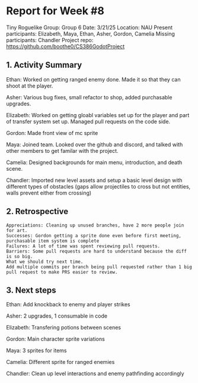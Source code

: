 # Report for Week #8

Tiny Roguelike
Group: Group 6
Date: 3/21/25
Location: NAU
Present participants: Elizabeth, Maya, Ethan, Asher, Gordon, Camelia
Missing participants: Chandler
Project repo: https://github.com/boothe0/CS386GodotProject

## 1. Activity Summary

Ethan: Worked on getting ranged enemy done. Made it so that they can shoot at the player.

Asher: Various bug fixes, small refactor to shop, added purchasable upgrades.

Elizabeth: Worked on getting gloabl variables set up for the player and part of transfer system set up. Managed pull requests on the code side.

Gordon: Made front view of mc sprite

Maya: Joined team. Looked over the github and discord, and talked with other members to get familar with the project.

Camelia: Designed backgrounds for main menu, introduction, and death scene.

Chandler: Imported new level assets and setup a basic level design with different types of obstacles (gaps allow projectiles to cross but not entities, walls prevent either from crossing)


## 2. Retrospective

    Appreciations: Cleaning up unused branches, have 2 more people join for art.
    Successes: Gordon getting a sprite done even before first meeting, purchasable item system is complete
    Failures: A lot of time was spent reviewing pull requests.
    Barriers: Some pull requests are hard to understand because the diff is so big.
    What we should try next time. 
    Add multiple commits per branch being pull requested rather than 1 big pull request to make PRS easier to review.

## 3. Next steps

Ethan: Add knockback to enemy and player strikes

Asher: 2 upgrades, 1 consumable in code 

Elizabeth: Transfering potions between scenes

Gordon: Main character sprite variations

Maya: 3 sprites for items

Camelia: Different sprite for ranged enemies

Chandler: Clean up level interactions and enemy pathfinding accordingly

